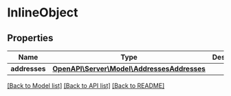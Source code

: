 # InlineObject

## Properties
Name | Type | Description | Notes
------------ | ------------- | ------------- | -------------
**addresses** | [**OpenAPI\Server\Model\AddressesAddresses**](AddressesAddresses.md) |  | 

[[Back to Model list]](../README.md#documentation-for-models) [[Back to API list]](../README.md#documentation-for-api-endpoints) [[Back to README]](../README.md)


